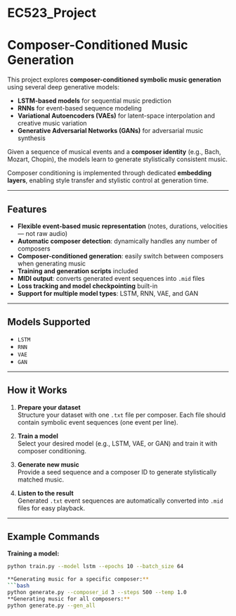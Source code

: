 # EC523_Project
# Composer-Conditioned Music Generation

This project explores **composer-conditioned symbolic music generation** using several deep generative models:

- **LSTM-based models** for sequential music prediction
- **RNNs** for event-based sequence modeling
- **Variational Autoencoders (VAEs)** for latent-space interpolation and creative music variation
- **Generative Adversarial Networks (GANs)** for adversarial music synthesis

Given a sequence of musical events and a **composer identity** (e.g., Bach, Mozart, Chopin), the models learn to generate stylistically consistent music.

Composer conditioning is implemented through dedicated **embedding layers**, enabling style transfer and stylistic control at generation time.

---

## Features

- **Flexible event-based music representation** (notes, durations, velocities — not raw audio)
- **Automatic composer detection**: dynamically handles any number of composers
- **Composer-conditioned generation**: easily switch between composers when generating music
- **Training and generation scripts** included
- **MIDI output**: converts generated event sequences into `.mid` files
- **Loss tracking and model checkpointing** built-in
- **Support for multiple model types**: LSTM, RNN, VAE, and GAN

---

## Models Supported

- `LSTM`
- `RNN`
- `VAE`
- `GAN`

---

## How it Works

1. **Prepare your dataset**  
   Structure your dataset with one `.txt` file per composer. Each file should contain symbolic event sequences (one event per line).

2. **Train a model**  
   Select your desired model (e.g., LSTM, VAE, or GAN) and train it with composer conditioning.

3. **Generate new music**  
   Provide a seed sequence and a composer ID to generate stylistically matched music.

4. **Listen to the result**  
   Generated `.txt` event sequences are automatically converted into `.mid` files for easy playback.

---

## Example Commands

**Training a model:**
```bash
python train.py --model lstm --epochs 10 --batch_size 64

**Generating music for a specific composer:**
```bash
python generate.py --composer_id 3 --steps 500 --temp 1.0
**Generating music for all composers:**
python generate.py --gen_all


